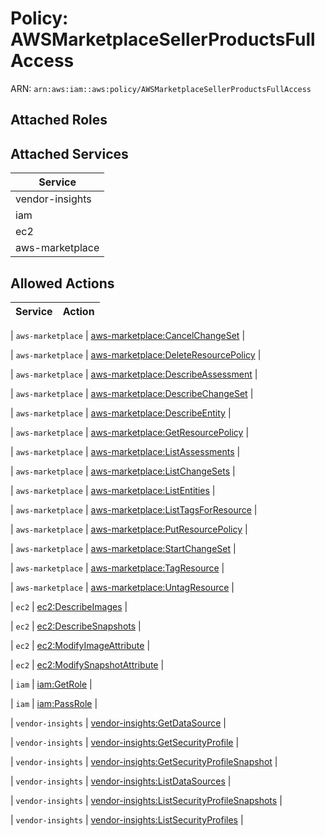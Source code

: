 # Policy: AWSMarketplaceSellerProductsFullAccess

ARN: `arn:aws:iam::aws:policy/AWSMarketplaceSellerProductsFullAccess`

## Attached Roles

## Attached Services

| Service |
|---------|
| vendor-insights |
| iam |
| ec2 |
| aws-marketplace |

## Allowed Actions

| Service | Action |
|:-------:|--------|

| `aws-marketplace` | [aws-marketplace:CancelChangeSet](../actions.md#aws-marketplace:cancelchangeset) |

| `aws-marketplace` | [aws-marketplace:DeleteResourcePolicy](../actions.md#aws-marketplace:deleteresourcepolicy) |

| `aws-marketplace` | [aws-marketplace:DescribeAssessment](../actions.md#aws-marketplace:describeassessment) |

| `aws-marketplace` | [aws-marketplace:DescribeChangeSet](../actions.md#aws-marketplace:describechangeset) |

| `aws-marketplace` | [aws-marketplace:DescribeEntity](../actions.md#aws-marketplace:describeentity) |

| `aws-marketplace` | [aws-marketplace:GetResourcePolicy](../actions.md#aws-marketplace:getresourcepolicy) |

| `aws-marketplace` | [aws-marketplace:ListAssessments](../actions.md#aws-marketplace:listassessments) |

| `aws-marketplace` | [aws-marketplace:ListChangeSets](../actions.md#aws-marketplace:listchangesets) |

| `aws-marketplace` | [aws-marketplace:ListEntities](../actions.md#aws-marketplace:listentities) |

| `aws-marketplace` | [aws-marketplace:ListTagsForResource](../actions.md#aws-marketplace:listtagsforresource) |

| `aws-marketplace` | [aws-marketplace:PutResourcePolicy](../actions.md#aws-marketplace:putresourcepolicy) |

| `aws-marketplace` | [aws-marketplace:StartChangeSet](../actions.md#aws-marketplace:startchangeset) |

| `aws-marketplace` | [aws-marketplace:TagResource](../actions.md#aws-marketplace:tagresource) |

| `aws-marketplace` | [aws-marketplace:UntagResource](../actions.md#aws-marketplace:untagresource) |

| `ec2` | [ec2:DescribeImages](../actions.md#ec2:describeimages) |

| `ec2` | [ec2:DescribeSnapshots](../actions.md#ec2:describesnapshots) |

| `ec2` | [ec2:ModifyImageAttribute](../actions.md#ec2:modifyimageattribute) |

| `ec2` | [ec2:ModifySnapshotAttribute](../actions.md#ec2:modifysnapshotattribute) |

| `iam` | [iam:GetRole](../actions.md#iam:getrole) |

| `iam` | [iam:PassRole](../actions.md#iam:passrole) |

| `vendor-insights` | [vendor-insights:GetDataSource](../actions.md#vendor-insights:getdatasource) |

| `vendor-insights` | [vendor-insights:GetSecurityProfile](../actions.md#vendor-insights:getsecurityprofile) |

| `vendor-insights` | [vendor-insights:GetSecurityProfileSnapshot](../actions.md#vendor-insights:getsecurityprofilesnapshot) |

| `vendor-insights` | [vendor-insights:ListDataSources](../actions.md#vendor-insights:listdatasources) |

| `vendor-insights` | [vendor-insights:ListSecurityProfileSnapshots](../actions.md#vendor-insights:listsecurityprofilesnapshots) |

| `vendor-insights` | [vendor-insights:ListSecurityProfiles](../actions.md#vendor-insights:listsecurityprofiles) |
